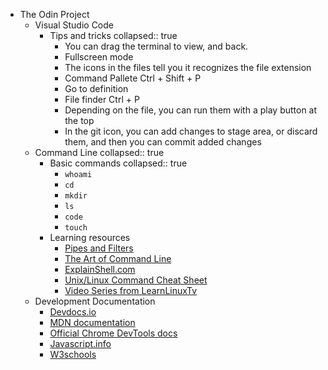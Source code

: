 - The Odin Project
	- Visual Studio Code
		- Tips and tricks
		  collapsed:: true
			- You can drag the terminal to view, and back.
			- Fullscreen mode
			- The icons in the files tell you it recognizes the file extension
			- Command Pallete Ctrl + Shift + P
			- Go to definition
			- File finder Ctrl + P
			- Depending on the file, you can run them with a play button at the top
			- In the git icon, you can add changes to stage area, or discard them, and then you can commit added changes
	- Command Line
	  collapsed:: true
		- Basic commands
		  collapsed:: true
			- `whoami`
			- `cd`
			- `mkdir`
			- `ls`
			- `code`
			- `touch`
		- Learning resources
			- [Pipes and Filters](https://swcarpentry.github.io/shell-novice/04-pipefilter.html)
			- [The Art of Command Line](https://github.com/jlevy/the-art-of-command-line#readme)
			- [ExplainShell.com](http://explainshell.com/)
			- [Unix/Linux Command Cheat Sheet](https://files.fosswire.com/2007/08/fwunixref.pdf)
			- [Video Series from LearnLinuxTv](https://www.youtube.com/playlist?list=PLT98CRl2KxKHaKA9-4_I38sLzK134p4GJ)
	- Development Documentation
		- [Devdocs.io](https://devdocs.io/)
		- [MDN documentation](https://developer.mozilla.org/en-US/)
		- [Official Chrome DevTools docs](https://developer.chrome.com/docs/devtools/)
		- [Javascript.info](https://javascript.info/)
		- [W3schools](https://www.w3schools.com/)